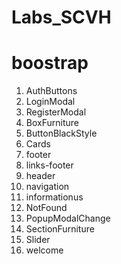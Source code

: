 # Labs_SCVH
# boostrap
1. AuthButtons
2. LoginModal
3. RegisterModal
4. BoxFurniture
5. ButtonBlackStyle
6. Cards
7. footer
8. links-footer
9. header
10. navigation
11. informationus
12. NotFound
13. PopupModalChange
14. SectionFurniture
15. Slider
16. welcome
